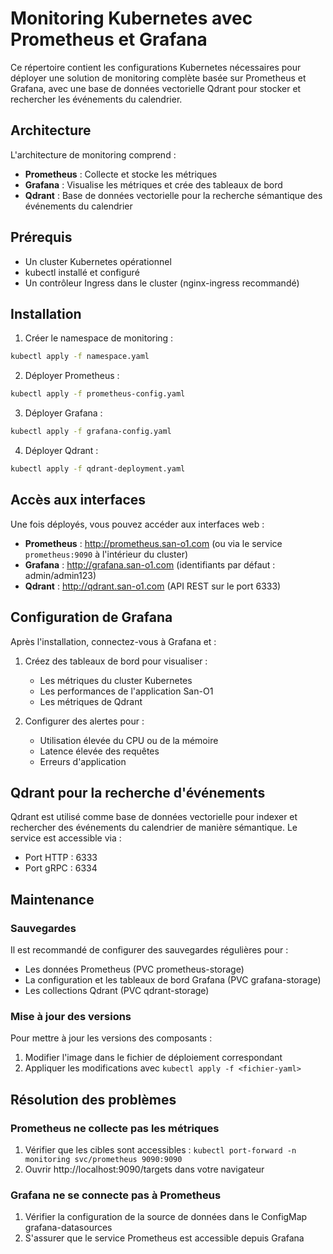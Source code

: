# Monitoring Kubernetes avec Prometheus et Grafana

Ce répertoire contient les configurations Kubernetes nécessaires pour déployer une solution de monitoring complète basée sur Prometheus et Grafana, avec une base de données vectorielle Qdrant pour stocker et rechercher les événements du calendrier.

## Architecture

L'architecture de monitoring comprend :

- **Prometheus** : Collecte et stocke les métriques
- **Grafana** : Visualise les métriques et crée des tableaux de bord
- **Qdrant** : Base de données vectorielle pour la recherche sémantique des événements du calendrier

## Prérequis

- Un cluster Kubernetes opérationnel
- kubectl installé et configuré
- Un contrôleur Ingress dans le cluster (nginx-ingress recommandé)

## Installation

1. Créer le namespace de monitoring :

```bash
kubectl apply -f namespace.yaml
```

2. Déployer Prometheus :

```bash
kubectl apply -f prometheus-config.yaml
```

3. Déployer Grafana :

```bash
kubectl apply -f grafana-config.yaml
```

4. Déployer Qdrant :

```bash
kubectl apply -f qdrant-deployment.yaml
```

## Accès aux interfaces

Une fois déployés, vous pouvez accéder aux interfaces web :

- **Prometheus** : http://prometheus.san-o1.com (ou via le service `prometheus:9090` à l'intérieur du cluster)
- **Grafana** : http://grafana.san-o1.com (identifiants par défaut : admin/admin123)
- **Qdrant** : http://qdrant.san-o1.com (API REST sur le port 6333)

## Configuration de Grafana

Après l'installation, connectez-vous à Grafana et :

1. Créez des tableaux de bord pour visualiser :
   - Les métriques du cluster Kubernetes
   - Les performances de l'application San-O1
   - Les métriques de Qdrant

2. Configurer des alertes pour :
   - Utilisation élevée du CPU ou de la mémoire
   - Latence élevée des requêtes
   - Erreurs d'application

## Qdrant pour la recherche d'événements

Qdrant est utilisé comme base de données vectorielle pour indexer et rechercher des événements du calendrier de manière sémantique. Le service est accessible via :

- Port HTTP : 6333
- Port gRPC : 6334

## Maintenance

### Sauvegardes

Il est recommandé de configurer des sauvegardes régulières pour :

- Les données Prometheus (PVC prometheus-storage)
- La configuration et les tableaux de bord Grafana (PVC grafana-storage)
- Les collections Qdrant (PVC qdrant-storage)

### Mise à jour des versions

Pour mettre à jour les versions des composants :

1. Modifier l'image dans le fichier de déploiement correspondant
2. Appliquer les modifications avec `kubectl apply -f <fichier-yaml>`

## Résolution des problèmes

### Prometheus ne collecte pas les métriques

1. Vérifier que les cibles sont accessibles : `kubectl port-forward -n monitoring svc/prometheus 9090:9090`
2. Ouvrir http://localhost:9090/targets dans votre navigateur

### Grafana ne se connecte pas à Prometheus

1. Vérifier la configuration de la source de données dans le ConfigMap grafana-datasources
2. S'assurer que le service Prometheus est accessible depuis Grafana 